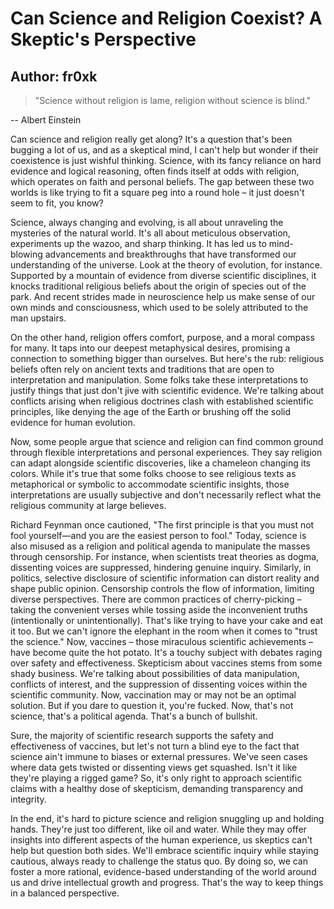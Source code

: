 # Can Science and Religion Coexist? A Skeptic's Perspective

Author: fr0xk
---
> "Science without religion is lame, religion without science is blind."
>
-- Albert Einstein

Can science and religion really get along? It's a question that's been bugging a lot of us, and as a skeptical mind, I can't help but wonder if their coexistence is just wishful thinking. Science, with its fancy reliance on hard evidence and logical reasoning, often finds itself at odds with religion, which operates on faith and personal beliefs. The gap between these two worlds is like trying to fit a square peg into a round hole – it just doesn't seem to fit, you know?

Science, always changing and evolving, is all about unraveling the mysteries of the natural world. It's all about meticulous observation, experiments up the wazoo, and sharp thinking. It has led us to mind-blowing advancements and breakthroughs that have transformed our understanding of the universe. Look at the theory of evolution, for instance. Supported by a mountain of evidence from diverse scientific disciplines, it knocks traditional religious beliefs about the origin of species out of the park. And recent strides made in neuroscience help us make sense of our own minds and consciousness, which used to be solely attributed to the man upstairs. 

On the other hand, religion offers comfort, purpose, and a moral compass for many. It taps into our deepest metaphysical desires, promising a connection to something bigger than ourselves. But here's the rub: religious beliefs often rely on ancient texts and traditions that are open to interpretation and manipulation. Some folks take these interpretations to justify things that just don't jive with scientific evidence. We're talking about conflicts arising when religious doctrines clash with established scientific principles, like denying the age of the Earth or brushing off the solid evidence for human evolution.

Now, some people argue that science and religion can find common ground through flexible interpretations and personal experiences. They say religion can adapt alongside scientific discoveries, like a chameleon changing its colors. While it's true that some folks choose to see religious texts as metaphorical or symbolic to accommodate scientific insights, those interpretations are usually subjective and don't necessarily reflect what the religious community at large believes. 

Richard Feynman once cautioned, "The first principle is that you must not fool yourself—and you are the easiest person to fool." Today, science is also misused as a religion and political agenda to manipulate the masses through censorship. For instance, when scientists treat theories as dogma, dissenting voices are suppressed, hindering genuine inquiry. Similarly, in politics, selective disclosure of scientific information can distort reality and shape public opinion. Censorship controls the flow of information, limiting diverse perspectives. There are common practices of cherry-picking – taking the convenient verses while tossing aside the inconvenient truths (intentionally or unintentionally). That's like trying to have your cake and eat it too. But we can't ignore the elephant in the room when it comes to "trust the science." Now, vaccines – those miraculous scientific achievements – have become quite the hot potato. It's a touchy subject with debates raging over safety and effectiveness. Skepticism about vaccines stems from some shady business. We're talking about possibilities of data manipulation, conflicts of interest, and the suppression of dissenting voices within the scientific community. Now, vaccination may or may not be an optimal solution. But if you dare to question it, you're fucked. Now, that's not science, that's a political agenda. That's a bunch of bullshit.

Sure, the majority of scientific research supports the safety and effectiveness of vaccines, but let's not turn a blind eye to the fact that science ain't immune to biases or external pressures. We've seen cases where data gets twisted or dissenting views get squashed. Isn't it like they're playing a rigged game? So, it's only right to approach scientific claims with a healthy dose of skepticism, demanding transparency and integrity.

In the end, it's hard to picture science and religion snuggling up and holding hands. They're just too different, like oil and water. While they may offer insights into different aspects of the human experience, us skeptics can't help but question both sides. We'll embrace scientific inquiry while staying cautious, always ready to challenge the status quo. By doing so, we can foster a more rational, evidence-based understanding of the world around us and drive intellectual growth and progress. That's the way to keep things in a balanced perspective.

